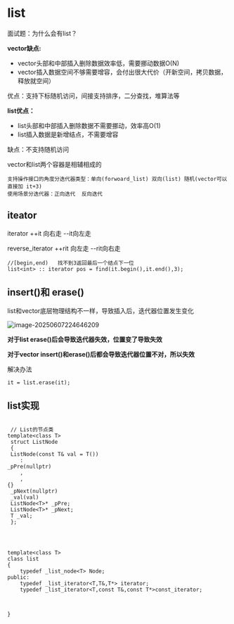 # list

面试题：为什么会有list？

**vector缺点:**

- vector头部和中部插入删除数据效率低，需要挪动数据O(N)
- vector插入数据空间不够需要增容，会付出很大代价（开新空间，拷贝数据，释放就空间）

优点：支持下标随机访问，间接支持排序，二分查找，堆算法等

**list优点：**

- list头部和中部插入删除数据不需要挪动，效率高O(1)
- list插入数据是新增结点，不需要增容

缺点：不支持随机访问

vector和list两个容器是相辅相成的



```
支持操作接口的角度分迭代器类型：单向(forwoard_list) 双向(list) 随机(vector可以直接加 it+3)
使用场景分迭代器：正向迭代  反向迭代
```

## iteator



iterator    ++it  向右走   --it向左走

reverse_iterator    ++rit 向左走   --rit向右走



```
//[begin,end)   找不到3返回最后一个结点下一位
list<int> :: iterator pos = find(it.begin(),it.end(),3);

```

## insert()和 erase()

list和vector底层物理结构不一样，导致插入后，迭代器位置发生变化

![image-20250607224646209](C:\Users\LIYUFENG\AppData\Roaming\Typora\typora-user-images\image-20250607224646209.png)

**对于list  erase()后会导致迭代器失效，位置变了导致失效**

**对于vector  insert()和erase()后都会导致迭代器位置不对，所以失效**

解决办法

```
it = list.erase(it);

```



## list实现

```

 // List的节点类
template<class T>
 struct ListNode
 {
 ListNode(const T& val = T())
    : 
_pPre(nullptr)
    , 
    , 
{}
 _pNext(nullptr)
 _val(val)
 ListNode<T>* _pPre;
 ListNode<T>* _pNext;
 T _val;
 };




template<class T>
class list
{
	typedef _list_node<T> Node;
public:
	typedef _list_iterator<T,T&,T*> iterator;
	typedef _list_iterator<T,const T&,const T*>const_iterator;
	
	

}

```











